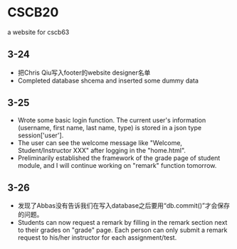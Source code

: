 # CSCB20
a website for cscb63
## 3-24
  - 把Chris Qiu写入footer的website designer名单
  - Completed database shcema and inserted some dummy data
## 3-25 
  - Wrote some basic login function. The current user's information (username, first name, last name, type) is stored in a json type session['user'].
  - The user can see the welcome message like "Welcome, Student/Instructor XXX" after logging in the "home.html".
  - Preliminarily established the framework of the grade page of student module, and I will continue working on "remark" function tomorrow.
## 3-26
  - 发现了Abbas没有告诉我们在写入database之后要用“db.commit()”才会保存的问题。
  - Students can now request a remark by filling in the remark section next to their grades on "grade" page. Each person can only submit a remark request to his/her instructor for each assignment/test.
